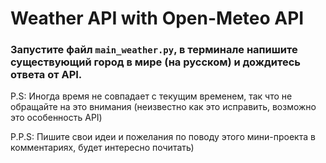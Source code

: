 # Weather API with Open-Meteo API

### Запустите файл `main_weather.py`, в терминале напишите существующий город в мире (на русском) и дождитесь ответа от API.

P.S: Иногда время не совпадает с текущим временем, так что не обращайте на это внимания (неизвестно как это исправить, возможно это особенность API)

P.P.S: Пишите свои идеи и пожелания по поводу этого мини-проекта в комментариях, будет интересно почитать)
